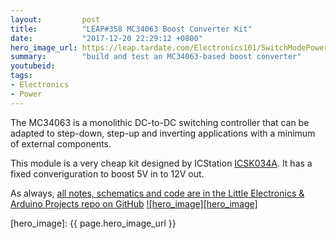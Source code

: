 ```yaml
---
layout:         post
title:          "LEAP#358 MC34063 Boost Converter Kit"
date:           "2017-12-20 22:29:12 +0800"
hero_image_url: https://leap.tardate.com/Electronics101/SwitchModePowerSupplies/MC34063/ModuleKit/assets/ModuleKit_build.jpg
summary:        "build and test an MC34063-based boost converter"
youtubeid:
tags:
- Electronics
- Power
---
```


The MC34063 is a monolithic DC-to-DC switching controller that can be adapted to step-down, step-up and inverting applications with a minimum of external components.

This module is a very cheap kit designed by ICStation [ICSK034A](http://www.icstation.com/icstation-step-module-boost-converter-power-supply-module-p-4151.html).
It has a fixed converiguration to boost 5V in to 12V out.

As always, [all notes, schematics and code are in the Little Electronics & Arduino Projects repo on GitHub][project]
[![hero_image][hero_image]][project]

[leap]: https://leap.tardate.com
[project]: https://github.com/tardate/LittleArduinoProjects/tree/master/Electronics101/SwitchModePowerSupplies/MC34063/ModuleKit
[hero_image]: {{ page.hero_image_url }}
